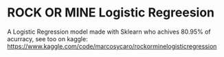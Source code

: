 # ROCK OR MINE Logistic Regreesion

A Logistic Regression model made with Sklearn who achives 80.95% of acurracy, see too on kaggle: https://www.kaggle.com/code/marcosycaro/rockorminelogisticregression